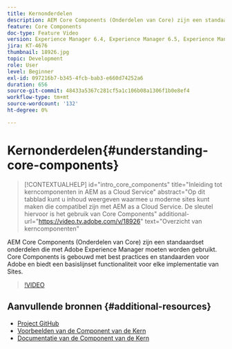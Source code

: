 ```yaml
---
title: Kernonderdelen
description: AEM Core Components (Onderdelen van Core) zijn een standaardset onderdelen die met Adobe Experience Manager moeten worden gebruikt. Core Components is gebouwd met best practices en standaarden voor Adobe en biedt een basislijnset functionaliteit voor elke implementatie van Sites.
feature: Core Components
doc-type: Feature Video
version: Experience Manager 6.4, Experience Manager 6.5, Experience Manager as a Cloud Service
jira: KT-4676
thumbnail: 18926.jpg
topic: Development
role: User
level: Beginner
exl-id: 097216b7-b345-4fcb-bab3-e660d74252a6
duration: 656
source-git-commit: 48433a5367c281cf5a1c106b08a1306f1b0e8ef4
workflow-type: tm+mt
source-wordcount: '132'
ht-degree: 0%

---
```


# Kernonderdelen{#understanding-core-components}

>[!CONTEXTUALHELP]
>id="intro_core_components"
>title="Inleiding tot kerncomponenten in AEM as a Cloud Service"
>abstract="Op dit tabblad kunt u inhoud weergeven waarmee u moderne sites kunt maken die compatibel zijn met AEM as a Cloud Service. De sleutel hiervoor is het gebruik van Core Components"
>additional-url="https://video.tv.adobe.com/v/18926" text="Overzicht van kerncomponenten"

AEM Core Components (Onderdelen van Core) zijn een standaardset onderdelen die met Adobe Experience Manager moeten worden gebruikt. Core Components is gebouwd met best practices en standaarden voor Adobe en biedt een basislijnset functionaliteit voor elke implementatie van Sites.

>[!VIDEO](https://video.tv.adobe.com/v/18926?quality=12&learn=on)

## Aanvullende bronnen {#additional-resources}

* [ Project GitHub ](https://github.com/adobe/aem-core-wcm-components)
* [ Voorbeelden van de Component van de Kern ](https://www.aemcomponents.dev/)
* [ Documentatie van de Component van de Kern ](https://experienceleague.adobe.com/docs/experience-manager-core-components/using/introduction.html)
